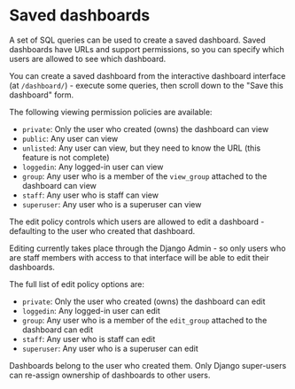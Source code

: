 # Saved dashboards

A set of SQL queries can be used to create a saved dashboard. Saved dashboards have URLs and support permissions, so you can specify which users are allowed to see which dashboard.

You can create a saved dashboard from the interactive dashboard interface (at `/dashboard/`) - execute some queries, then scroll down to the "Save this dashboard" form.

The following viewing permission policies are available:

- `private`: Only the user who created (owns) the dashboard can view
- `public`: Any user can view
- `unlisted`: Any user can view, but they need to know the URL (this feature is not complete)
- `loggedin`: Any logged-in user can view
- `group`: Any user who is a member of the `view_group` attached to the dashboard can view
- `staff`: Any user who is staff can view
- `superuser`: Any user who is a superuser can view

The edit policy controls which users are allowed to edit a dashboard - defaulting to the user who created that dashboard.

Editing currently takes place through the Django Admin - so only users who are staff members with access to that interface will be able to edit their dashboards.

The full list of edit policy options are:

- `private`: Only the user who created (owns) the dashboard can edit
- `loggedin`: Any logged-in user can edit
- `group`: Any user who is a member of the `edit_group` attached to the dashboard can edit
- `staff`: Any user who is staff can edit
- `superuser`: Any user who is a superuser can edit

Dashboards belong to the user who created them. Only Django super-users can re-assign ownership of dashboards to other users.

